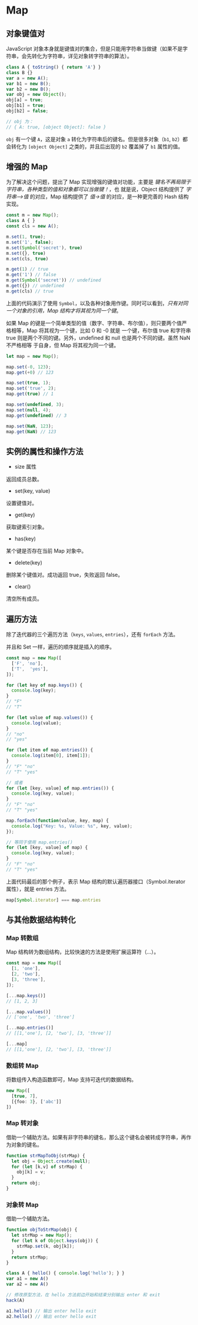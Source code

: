 # Map

## 对象键值对

JavaScript 对象本身就是键值对的集合，但是只能用字符串当做键（如果不是字符串，会先转化为字符串，详见对象转字符串的算法）。

```ts
class A { toString() { return 'A'} }
class B {}
var a = new A();
var b1 = new B();
var b2 = new B();
var obj = new Object();
obj[a] = true;
obj[b1] = true;
obj[b2] = false;

// obj 为：
// { A: true, [object Object]: false }
```

`obj` 有一个键 `A`，这是对象 `a` 转化为字符串后的键名。但是很多对象（`b1`, `b2`）都会转化为 `[object Object]`
之类的，并且后出现的 `b2` 覆盖掉了 `b1` 属性的值。

## 增强的 Map

为了解决这个问题，提出了 Map 实现增强的键值对功能，主要是 _键名不再局限于字符串，各种类型的值和对象都可以当做键！_，也
就是说，Object 结构提供了 _字符串—>值_ 的对应，Map 结构提供了 _值->值_ 的对应，是一种更完善的 Hash 结构实现。

```ts
const m = new Map();
class A { }
const cls = new A();

m.set(1, true);
m.set('1', false);
m.set(Symbol('secret'), true)
m.set({}, true)
m.set(cls, true)

m.get(1) // true
m.get('1') // false
m.get(Symbol('secret')) // undefined
m.get({}) // undefined
m.get(cls) // true
```

上面的代码演示了使用 `Symbol`，以及各种对象用作键。同时可以看到，_只有对同一个对象的引用，Map 结构才将其视为同一个键_。

如果 Map 的键是一个简单类型的值（数字、字符串、布尔值），则只要两个值严格相等，Map 将其视为一个键，比如 0 和 -0 就是
一个键，布尔值 true 和字符串 true 则是两个不同的键。另外，undefined 和 null 也是两个不同的键。虽然 NaN 不严格相等
于自身，但 Map 将其视为同一个键。

```ts
let map = new Map();

map.set(-0, 123);
map.get(+0) // 123

map.set(true, 1);
map.set('true', 2);
map.get(true) // 1

map.set(undefined, 3);
map.set(null, 4);
map.get(undefined) // 3

map.set(NaN, 123);
map.get(NaN) // 123
```

## 实例的属性和操作方法

- size 属性

返回成员总数。

- set(key, value)

设置键值对。

- get(key)

获取键索引对象。

- has(key)

某个键是否存在当前 Map 对象中。

- delete(key)

删除某个键值对。成功返回 true，失败返回 false。

- clear()

清空所有成员。

## 遍历方法

除了迭代器的三个遍历方法（`keys`, `values`, `entries`），还有 `forEach` 方法。

并且和 Set 一样，遍历的顺序就是插入的顺序。

```ts
const map = new Map([
  ['F', 'no'],
  ['T',  'yes'],
]);

for (let key of map.keys()) {
  console.log(key);
}
// "F"
// "T"

for (let value of map.values()) {
  console.log(value);
}
// "no"
// "yes"

for (let item of map.entries()) {
  console.log(item[0], item[1]);
}
// "F" "no"
// "T" "yes"

// 或者
for (let [key, value] of map.entries()) {
  console.log(key, value);
}
// "F" "no"
// "T" "yes"

map.forEach(function(value, key, map) {
  console.log("Key: %s, Value: %s", key, value);
});

// 等同于使用 map.entries()
for (let [key, value] of map) {
  console.log(key, value);
}
// "F" "no"
// "T" "yes"
```

上面代码最后的那个例子，表示 Map 结构的默认遍历器接口（Symbol.iterator 属性），就是 entries 方法。

```ts
map[Symbol.iterator] === map.entries
```

## 与其他数据结构转化

### Map 转数组
Map 结构转为数组结构，比较快速的方法是使用扩展运算符（...）。

```ts
const map = new Map([
  [1, 'one'],
  [2, 'two'],
  [3, 'three'],
]);

[...map.keys()]
// [1, 2, 3]

[...map.values()]
// ['one', 'two', 'three']

[...map.entries()]
// [[1,'one'], [2, 'two'], [3, 'three']]

[...map]
// [[1,'one'], [2, 'two'], [3, 'three']]
```

### 数组转 Map

将数组传入构造函数即可，Map 支持可迭代的数据结构。

```ts
new Map([
  [true, 7],
  [{foo: 3}, ['abc']]
])
```

### Map 转对象

借助一个辅助方法。如果有非字符串的键名，那么这个键名会被转成字符串，再作为对象的键名。

```ts
function strMapToObj(strMap) {
  let obj = Object.create(null);
  for (let [k,v] of strMap) {
    obj[k] = v;
  }
  return obj;
}
```

### 对象转 Map

借助一个辅助方法。

```ts
function objToStrMap(obj) {
  let strMap = new Map();
  for (let k of Object.keys(obj)) {
    strMap.set(k, obj[k]);
  }
  return strMap;
}
```

```ts
class A { hello() { console.log('hello'); } }
var a1 = new A()
var a2 = new A()

// 修改原型方法，在 hello 方法前边开始和结束分别输出 enter 和 exit
hack(A)

a1.hello() // 输出 enter hello exit
a2.hello() // 输出 enter hello exit
```